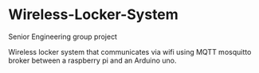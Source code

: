 # Wireless-Locker-System
Senior Engineering group project

Wireless locker system that communicates via wifi using MQTT mosquitto broker between a raspberry pi and an Arduino uno.
